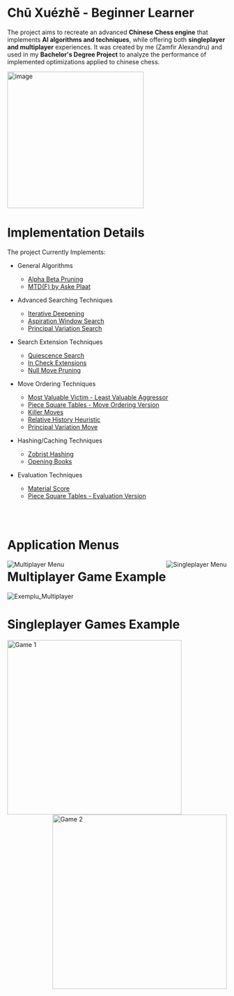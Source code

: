 # Chū Xuézhě - Beginner Learner

The project aims to recreate an advanced **Chinese Chess engine** that implements **AI algorithms and techniques**, while offering both **singleplayer and multiplayer** experiences. It was created by me (Zamfir Alexandru) and used in my **Bachelor's Degree Project** to analyze the performance of implemented optimizations applied to chinese chess.

<img width="313" alt="image" src="https://github.com/m0b-x/ProiectAI/assets/72597190/96e2a5e6-c1d2-4896-afac-ff6c8db4bcb3">


# Implementation Details

The project Currently Implements:

- General Algorithms
    - [Alpha Beta Pruning](https://www.chessprogramming.org/Alpha-Beta)
    - [MTD(F) by Aske Plaat](https://www.chessprogramming.org/MTD(f))

- Advanced Searching Techniques
    - [Iterative Deepening](https://www.chessprogramming.org/Iterative_Deepening)
    - [Aspiration Window Search](https://www.chessprogramming.org/Aspiration_Windows)
    - [Principal Variation Search](https://www.chessprogramming.org/Principal_Variation_Search)
      
- Search Extension Techniques
    - [Quiescence Search](https://www.chessprogramming.org/Quiescence_Search)
    - [In Check Extensions](https://www.chessprogramming.org/Check_Extensions)
    - [Null Move Pruning](https://www.chessprogramming.org/Null_Move_Pruning)

- Move Ordering Techniques
  - [Most Valuable Victim - Least Valuable Aggressor](https://www.chessprogramming.org/MVV-LVA)
  - [Piece Square Tables - Move Ordering Version](https://www.chessprogramming.org/Piece-Square_Tables)
  - [Killer Moves](https://www.chessprogramming.org/Killer_Move)
  - [Relative History Heuristic](https://www.chessprogramming.org/Relative_History_Heuristic)
  - [Principal Variation Move](https://www.chessprogramming.org/PV-Move)

- Hashing/Caching Techniques
    - [Zobrist Hashing](https://www.chessprogramming.org/Zobrist_Hashing)
    - [Opening Books](https://www.chessprogramming.org/Opening_Book)

- Evaluation Techniques
    - [Material Score](https://www.chessprogramming.org/Material)
    - [Piece Square Tables - Evaluation Version](https://www.chessprogramming.org/Piece-Square_Tables)

<br></br>
# Application Menus

<img src="https://github.com/m0b-x/ProiectAI/assets/72597190/ccc84672-21d2-476f-a3ba-5b0364598858" alt="Multiplayer Menu" style="float:left; margin-right:10px;">

<img src="https://github.com/m0b-x/ProiectAI/assets/72597190/1ca2cd39-b2e9-471b-85f9-bbf3cda7d827" alt="Singleplayer Menu" style="float:right;">


# Multiplayer Game Example

![Exemplu_Multiplayer](https://github.com/m0b-x/ProiectAI/assets/72597190/3872e01e-c262-4bc9-ab5d-6ed225edc16b)


# Singleplayer Games Example


<img src="https://github.com/m0b-x/ProiectAI/assets/72597190/9cd5a399-9c1d-4f12-b77d-6f14a63be67d" alt="Game 1" style="float:left; margin-right:10px; width:400px;">

<img src="https://github.com/m0b-x/ProiectAI/assets/72597190/9cd7fd19-818d-4563-8c8e-d690f2172236" alt="Game 2" style="float:right; width:400px;">
